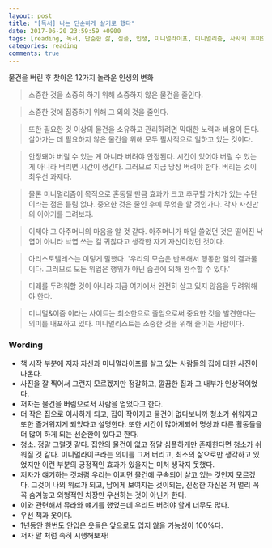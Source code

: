 ```yaml
---
layout: post
title: "[독서] 나는 단순하게 살기로 했다"
date: 2017-06-20 23:59:59 +0900
tags: [reading, 독서, 단순한 삶, 심플, 인생, 미니멀라이프, 미니멀리즘, 사사키 후미오]
categories: reading
comments: true
---
```

물건을 버린 후 찾아온 12가지 놀라운 인생의 변화

> 소중한 것을 소중히 하기 위해 소중하지 않은 물건을 줄인다.

> 소중한 것에 집중하기 위해 그 외의 것을 줄인다.

> 또한 필요한 것 이상의 물건을 소유하고 관리하려면 막대한 노력과 비용이 든다. 살아가는 데 필요하지 않은 물건을 위해 모두 필사적으로 일하고 있는 것이다.

> 안정돼야 버릴 수 있는 게 아니라 버려야 안정된다. 시간이 있어야 버릴 수 있는 게 아니라 버리면 시간이 생긴다. 그러므로 지금 당장 버려야 한다. 버리는 것이 최우선 과제다.

> 물론 미니멀리즘이 목적으로 혼동될 만큼 효과가 크고 추구할 가치가 있는 수단이라는 점은 틀림 없다. 중요한 것은 줄인 후에 무엇을 할 것인가다. 각자 자신만의 이야기를 그려보자.

> 이제야 그 아주머니의 마음을 알 것 같다. 아주머니가 매일 쓸었던 것은 떨어진 낙엽이 아니라 낙엽 쓰는 걸 귀찮다고 생각한 자기 자신이었던 것이다.

> 아리스토텔레스는 이렇게 말했다. '우리의 모습은 반복해서 행동한 일의 결과물이다. 그러므로 모든 위업은 행위가 아닌 습관에 의해 완수할 수 있다.'

> 미래를 두려워할 것이 아니라 지금 여기에서 완전히 살고 있지 않음을 두려워해야 한다.

> 미니멀&이즘 이라는 사이트는 최소한으로 줄임으로써 중요한 것을 발견한다는 의미를 내포하고 있다. 미니멀리스트는 소중한 것을 위해 줄이는 사람이다.


### Wording
* 책 시작 부분에 저자 자신과 미니멀라이프를 살고 있는 사람들의 집에 대한 사진이 나온다. 
* 사진을 잘 찍어서 그런지 모르겠지만 정갈하고, 깔끔한 집과 그 내부가 인상적이었다.
* 저자는 물건을 버림으로서 사람을 얻었다고 한다.
* 더 작은 집으로 이사하게 되고, 집이 작아지고 물건이 없다보니까 청소가 쉬워지고 또한 즐거워지게 되었다고 설명한다. 또한 시간이 많아게되어 명상과 다른 활동들을 더 많이 하게 되는 선순환이 있다고 한다.
* 청소. 정말 그럴것 같다. 집안의 물건이 없고 정말 심플하게만 존재한다면 청소가 쉬워질 것 같다. 미니멀라이프라는 의미를 그저 버리고, 최소의 삶으로만 생각하고 있었지만 이런 부분의 긍정적인 효과가 있을지는 미처 생각지 못했다.
* 저자가 얘기하는 것처럼 우리는 어쩌면 물건에 구속되어 살고 있는 것인지 모르겠다. 그것이 나의 위로가 되고, 남에게 보여지는 것이되는, 진정한 자신은 저 멀리 꼭꼭 숨겨놓고 외형적인 치장만 우선하는 것이 아닌가 한다. 
* 이와 관련해서 뮤라와 얘기를 했었는데 우리도 버려야 할게 너무도 많다.
* 우선 책과 옷이다. 
* 1년동안 한번도 안입은 옷들은 앞으로도 입지 않을 가능성이 100%다. 
* 저자 말 처럼 속히 시행해보자!